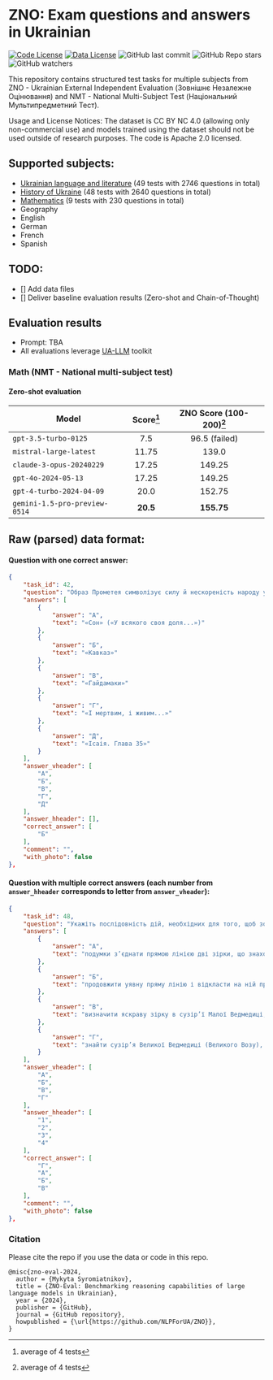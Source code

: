 # ZNO: Exam questions and answers in Ukrainian

[![Code License](https://img.shields.io/badge/Code%20License-Apache_2.0-green.svg)](https://github.com/NLPForUA/ZNO/blob/main/LICENSE)
[![Data License](https://img.shields.io/badge/Data%20License-CC%20By%20NC%204.0-red.svg)](https://github.com/NLPForUA/ZNO/blob/main/DATA_LICENSE)
![GitHub last commit](https://img.shields.io/github/last-commit/NLPForUA/ZNO)
![GitHub Repo stars](https://img.shields.io/github/stars/NLPForUA/ZNO?style=social)
![GitHub watchers](https://img.shields.io/github/watchers/NLPForUA/ZNO?style=svg)

This repository contains structured test tasks for multiple subjects from ZNO - Ukrainian External Independent Evaluation (Зовнішнє Незалежне Оцінювання) and NMT - National Multi-Subject Test (Національний Мультипредметний Тест).

Usage and License Notices: The dataset is CC BY NC 4.0 (allowing only non-commercial use) and models trained using the dataset should not be used outside of research purposes. The code is Apache 2.0 licensed.

## Supported subjects:
- [Ukrainian language and literature](tests/ukrainian_raw.json) (49 tests with 2746 questions in total)
- [History of Ukraine](tests/history_raw.json) (48 tests with 2640 questions in total)
- [Mathematics](tests/math_raw.json) (9 tests with 230 questions in total)
- Geography
- English
- German
- French
- Spanish

## TODO:
- [] Add data files
- [] Deliver baseline evaluation results (Zero-shot and Chain-of-Thought)

## Evaluation results
- Prompt: TBA
- All evaluations leverage [UA-LLM](https://github.com/NLPForUA/UA-LLM) toolkit

### Math (NMT - National multi-subject test)
#### Zero-shot evaluation
| Model | Score[^1] | ZNO Score (100-200)[^1] |
| --- | :---: | :---: |
| `gpt-3.5-turbo-0125` | 7.5 | 96.5 (failed) |
| `mistral-large-latest` | 11.75 | 139.0 |
| `claude-3-opus-20240229` | 17.25 | 149.25 |
| `gpt-4o-2024-05-13` | 17.25 | 149.25 |
| `gpt-4-turbo-2024-04-09` | 20.0 | 152.75 |
| `gemini-1.5-pro-preview-0514` | **20.5** | **155.75** |

[^1]: average of 4 tests

## Raw (parsed) data format:
#### Question with one correct answer:
```json
{
    "task_id": 42,
    "question": "Образ Прометея символізує силу й нескореність народу у творі Тараса Шевченка",
    "answers": [
        {
            "answer": "А",
            "text": "«Сон» («У всякого своя доля...»)"
        },
        {
            "answer": "Б",
            "text": "«Кавказ»"
        },
        {
            "answer": "В",
            "text": "«Гайдамаки»"
        },
        {
            "answer": "Г",
            "text": "«І мертвим, і живим...»"
        },
        {
            "answer": "Д",
            "text": "«Ісаія. Глава 35»"
        }
    ],
    "answer_vheader": [
        "А",
        "Б",
        "В",
        "Г",
        "Д"
    ],
    "answer_hheader": [],
    "correct_answer": [
        "Б"
    ],
    "comment": "",
    "with_photo": false
},
```
#### Question with multiple correct answers (each number from `answer_hheader` corresponds to letter from `answer_vheader`):
```json
{
    "task_id": 48,
    "question": "Укажіть послідовність дій, необхідних для того, щоб зорієнтуватися на місцевості за Полярною зіркою.",
    "answers": [
        {
            "answer": "А",
            "text": "подумки з’єднати прямою лінією дві зірки, що знаходяться на краю «ковша»"
        },
        {
            "answer": "Б",
            "text": "продовжити уявну пряму лінію і відкласти на ній приблизно п’ять відрізків, рівних відстані між двома зірками на краю «ковша»"
        },
        {
            "answer": "В",
            "text": "визначити яскраву зірку в сузір’ї Малої Ведмедиці, яка вказує напрям на північ"
        },
        {
            "answer": "Г",
            "text": "знайти сузір’я Великої Ведмедиці (Великого Возу), яке нагадує ківш"
        }
    ],
    "answer_vheader": [
        "А",
        "Б",
        "В",
        "Г"
    ],
    "answer_hheader": [
        "1",
        "2",
        "3",
        "4"
    ],
    "correct_answer": [
        "Г",
        "А",
        "Б",
        "В"
    ],
    "comment": "",
    "with_photo": false
},
```

### Citation

Please cite the repo if you use the data or code in this repo.

```
@misc{zno-eval-2024,
  author = {Mykyta Syromiatnikov},
  title = {ZNO-Eval: Benchmarking reasoning capabilities of large language models in Ukrainian},
  year = {2024},
  publisher = {GitHub},
  journal = {GitHub repository},
  howpublished = {\url{https://github.com/NLPForUA/ZNO}},
}
```
